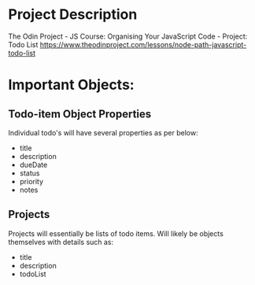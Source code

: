 # Project Description
The Odin Project - JS Course: Organising Your JavaScript Code - Project: Todo List
https://www.theodinproject.com/lessons/node-path-javascript-todo-list

# Important Objects:

## Todo-item Object Properties
Individual todo's will have several properties as per below:
- title
- description
- dueDate
- status
- priority
- notes


## Projects
Projects will essentially be lists of todo items.
Will likely be objects themselves with details such as:
- title
- description
- todoList
